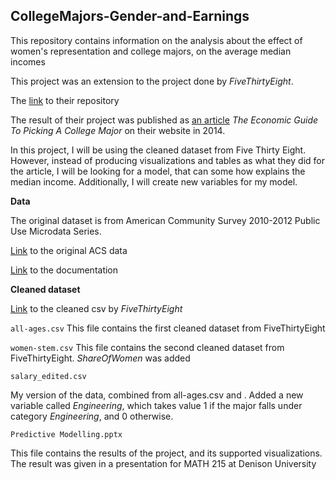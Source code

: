 ## CollegeMajors-Gender-and-Earnings

This repository contains information on the analysis about the effect of women's representation and college majors, on the average median incomes

This project was an extension to the project done by *FiveThirtyEight*. 

The [link](https://github.com/fivethirtyeight/data/tree/master/college-majors) to their repository

The result of their project was published as [an article](https://fivethirtyeight.com/features/the-economic-guide-to-picking-a-college-major/) *The Economic Guide To Picking A College Major* on their website in 2014. 

In this project, I will be using the cleaned dataset from Five Thirty Eight. However, instead of producing visualizations and tables as what they did for the article, I will be looking for a model, that can some how explains the median income. Additionally, I will create new variables for my model.

**Data**

The original dataset is from American Community Survey 2010-2012 Public Use Microdata Series.

[Link](http://www.census.gov/programs-surveys/acs/data/pums.html) to the original ACS data

[Link](http://www.census.gov/programs-surveys/acs/technical-documentation/pums.html) to the documentation

**Cleaned dataset**

[Link](https://github.com/fivethirtyeight/data/blob/master/college-majors/all-ages.csv) to the cleaned csv by *FiveThirtyEight*

`all-ages.csv`
This file contains the first cleaned dataset from FiveThirtyEight

`women-stem.csv`
This file contains the second cleaned dataset from FiveThirtyEight. *ShareOfWomen* was added


`salary_edited.csv`

My version of the data, combined from all-ages.csv and  . Added a new variable called *Engineering*, which takes value 1 if the major falls under category *Engineering*, and 0 otherwise.


`Predictive Modelling.pptx`

This file contains the results of the project, and its supported visualizations. The result was given in a presentation for MATH 215 at Denison University
